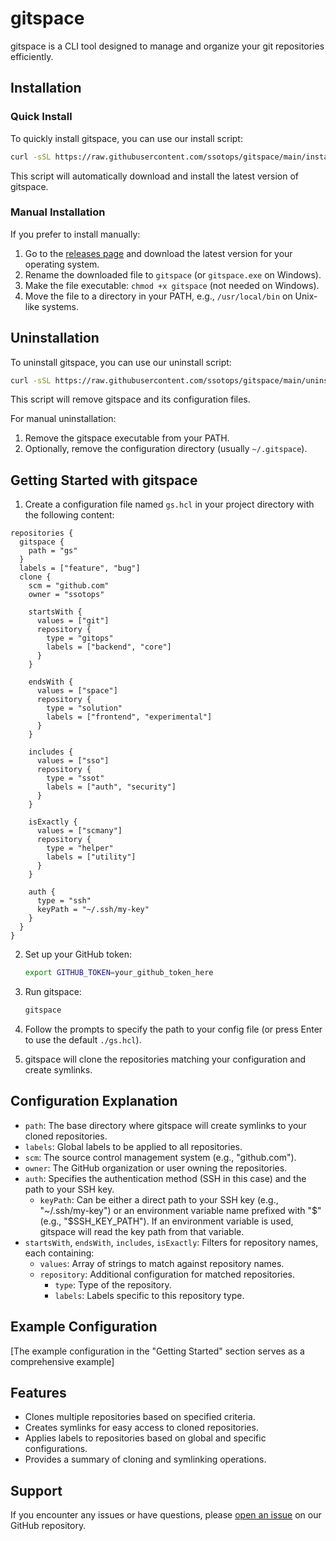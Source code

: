 # gitspace

gitspace is a CLI tool designed to manage and organize your git repositories efficiently.

## Installation

### Quick Install

To quickly install gitspace, you can use our install script:

```bash
curl -sSL https://raw.githubusercontent.com/ssotops/gitspace/main/install.sh | bash
```

This script will automatically download and install the latest version of gitspace.

### Manual Installation

If you prefer to install manually:

1. Go to the [releases page](https://github.com/ssotops/gitspace/releases) and download the latest version for your operating system.
2. Rename the downloaded file to `gitspace` (or `gitspace.exe` on Windows).
3. Make the file executable: `chmod +x gitspace` (not needed on Windows).
4. Move the file to a directory in your PATH, e.g., `/usr/local/bin` on Unix-like systems.

## Uninstallation

To uninstall gitspace, you can use our uninstall script:

```bash
curl -sSL https://raw.githubusercontent.com/ssotops/gitspace/main/uninstall.sh | bash
```

This script will remove gitspace and its configuration files.

For manual uninstallation:

1. Remove the gitspace executable from your PATH.
2. Optionally, remove the configuration directory (usually `~/.gitspace`).

## Getting Started with gitspace

1. Create a configuration file named `gs.hcl` in your project directory with the following content:

```hcl
repositories {
  gitspace {
    path = "gs"
  }
  labels = ["feature", "bug"]
  clone {
    scm = "github.com"
    owner = "ssotops"
    
    startsWith {
      values = ["git"]
      repository {
        type = "gitops"
        labels = ["backend", "core"]
      }
    }

    endsWith {
      values = ["space"]
      repository {
        type = "solution"
        labels = ["frontend", "experimental"]
      }
    }

    includes {
      values = ["sso"]
      repository {
        type = "ssot"
        labels = ["auth", "security"]
      }
    }

    isExactly {
      values = ["scmany"]
      repository {
        type = "helper"
        labels = ["utility"]
      }
    }

    auth {
      type = "ssh"
      keyPath = "~/.ssh/my-key"
    }
  }
}
```

2. Set up your GitHub token:
   ```bash
   export GITHUB_TOKEN=your_github_token_here
   ```

3. Run gitspace:
   ```bash
   gitspace
   ```

4. Follow the prompts to specify the path to your config file (or press Enter to use the default `./gs.hcl`).

5. gitspace will clone the repositories matching your configuration and create symlinks.

## Configuration Explanation

- `path`: The base directory where gitspace will create symlinks to your cloned repositories.
- `labels`: Global labels to be applied to all repositories.
- `scm`: The source control management system (e.g., "github.com").
- `owner`: The GitHub organization or user owning the repositories.
- `auth`: Specifies the authentication method (SSH in this case) and the path to your SSH key.
  - `keyPath`: Can be either a direct path to your SSH key (e.g., "~/.ssh/my-key") or an environment variable name prefixed with "$" (e.g., "$SSH_KEY_PATH"). If an environment variable is used, gitspace will read the key path from that variable.
- `startsWith`, `endsWith`, `includes`, `isExactly`: Filters for repository names, each containing:
  - `values`: Array of strings to match against repository names.
  - `repository`: Additional configuration for matched repositories.
    - `type`: Type of the repository.
    - `labels`: Labels specific to this repository type.

## Example Configuration

[The example configuration in the "Getting Started" section serves as a comprehensive example]

## Features

- Clones multiple repositories based on specified criteria.
- Creates symlinks for easy access to cloned repositories.
- Applies labels to repositories based on global and specific configurations.
- Provides a summary of cloning and symlinking operations.

## Support

If you encounter any issues or have questions, please [open an issue](https://github.com/ssotops/gitspace/issues) on our GitHub repository.
